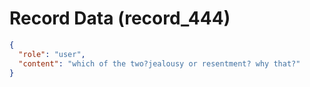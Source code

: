 # Record Data (record_444)

```json
{
  "role": "user",
  "content": "which of the two?jealousy or resentment? why that?"
}
```

